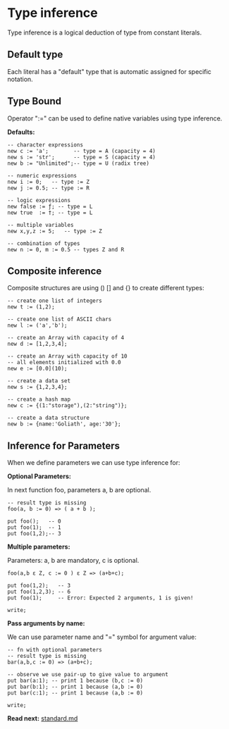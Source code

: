 # Type inference

Type inference is a logical deduction of type from constant literals.

## Default type
Each literal has a "default" type that is automatic assigned for specific notation.

## Type Bound

Operator ":=" can be used to define native variables using type inference.

**Defaults:**
```
-- character expressions
new c := 'a';        -- type = A (capacity = 4)
new s := 'str';      -- type = S (capacity = 4)
new b := "Unlimited";-- type = U (radix tree)

-- numeric expressions
new i := 0;   -- type := Z
new j := 0.5; -- type := R

-- logic expressions
new false := ƒ; -- type = L
new true  := †; -- type = L

-- multiple variables
new x,y,z := 5;   -- type := Z

-- combination of types
new n := 0, m := 0.5 -- types Z and R
```

## Composite inference

Composite structures are using () [] and {} to create different types:

```
-- create one list of integers
new t := (1,2); 

-- create one list of ASCII chars
new l := ('a','b');

-- create an Array with capacity of 4
new d := [1,2,3,4];

-- create an Array with capacity of 10
-- all elements initialized with 0.0
new e := [0.0](10);

-- create a data set
new s := {1,2,3,4};

-- create a hash map
new c := {(1:"storage"),(2:"string")};

-- create a data structure
new b := {name:'Goliath', age:'30'};

```

## Inference for Parameters
When we define parameters we can use type inference for: 

**Optional Parameters:**

In next function foo, parameters a, b are optional.

```
-- result type is missing
foo(a, b := 0) => ( a + b ); 

put foo();   -- 0
put foo(1);  -- 1
put foo(1,2);-- 3
```

**Multiple parameters:**

Parameters: a, b are mandatory, c is optional.

```
foo(a,b ε Z, c := 0 ) ε Z => (a+b+c);

put foo(1,2);   -- 3
put foo(1,2,3); -- 6
put foo(1);     -- Error: Expected 2 arguments, 1 is given!

write;
```

**Pass arguments by name:**

We can use parameter name and "=" symbol for argument value:

```
-- fn with optional parameters
-- result type is missing
bar(a,b,c := 0) => (a+b+c);

-- observe we use pair-up to give value to argument
put bar(a:1); -- print 1 because (b,c := 0) 
put bar(b:1); -- print 1 because (a,b := 0) 
put bar(c:1); -- print 1 because (a,b := 0) 

write;
```

**Read next:** [standard.md](standard.md)
